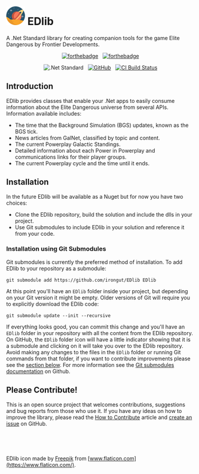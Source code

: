 # ![EDlib](edlib-logo-50.png) EDlib
A .Net Standard library for creating companion tools for the game Elite Dangerous by Frontier Developments.

<div align="center">
  
[![forthebadge](https://forthebadge.com/images/badges/made-with-c-sharp.svg)](https://forthebadge.com)
&nbsp;
[![forthebadge](https://forthebadge.com/images/badges/powered-by-coffee.svg)](https://forthebadge.com)

![.Net Standard](https://img.shields.io/badge/.Net-Standard%202.0-informational?style=flat&logo=visual-studio)
&nbsp;
[![GitHub](https://img.shields.io/badge/GitHub-irongut/EDlib-informational?style=flat&logo=github)](https://github.com/irongut/EDlib)
&nbsp;
[![CI Build Status](https://github.com/irongut/EDlib/actions/workflows/cibuild.yml/badge.svg)](https://github.com/irongut/EDlib/actions/workflows/cibuild.yml)

</div>

## Introduction

EDlib provides classes that enable your .Net apps to easily consume information about the Elite Dangerous universe from several APIs. Information available includes:

* The time that the Background Simulation (BGS) updates, known as the BGS tick.
* News articles from GalNet, classified by topic and content.
* The current Powerplay Galactic Standings.
* Detailed information about each Power in Powerplay and communications links for their player groups.
* The current Powerplay cycle and the time until it ends.

## Installation

In the future EDlib will be available as a Nuget but for now you have two choices:

* Clone the EDlib repository, build the solution and include the dlls in your project.
* Use Git submodules to include EDlib in your solution and reference it from your code.

### Installation using Git Submodules

Git submodules is currently the preferred method of installation. To add EDlib to your repository as a submodule:

```
git submodule add https://github.com/irongut/EDlib EDlib
```

At this point you'll have an `EDlib` folder inside your project, but depending on your Git version it might be empty. Older versions of Git will require you to explicitly download the EDlib code:

```
git submodule update --init --recursive
```

If everything looks good, you can commit this change and you'll have an `EDlib` folder in your repository with all the content from the EDlib repository. On GitHub, the `EDlib` folder icon will have a little indicator showing that it is a submodule and clicking on it will take you over to the EDlib repository. Avoid making any changes to the files in the `EDlib` folder or running Git commands from that folder, if you want to contribute improvements please see the [section below](#please-contribute). For more information see the [Git submodules documentation](https://github.blog/2016-02-01-working-with-submodules/) on Github.

## Please Contribute!

This is an open source project that welcomes contributions, suggestions and bug reports from those who use it. If you have any ideas on how to improve the library, please read the [How to Contribute](/articles/how-to-contribute.html) article and [create an issue](https://github.com/irongut/EDlib/issues) on GitHub.

&nbsp;

&nbsp;

EDlib icon made by [Freepik](https://www.flaticon.com/authors/freepik) from [www.flaticon.com](https://www.flaticon.com/).
